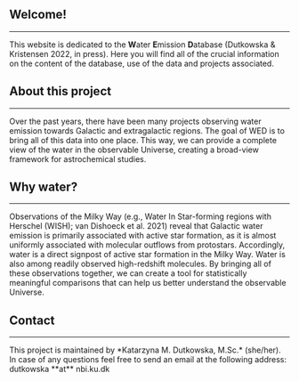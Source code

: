 ## Welcome!
<hr>

This website is dedicated to the **W**ater **E**mission **D**atabase (Dutkowska & Kristensen 2022, in press). Here you will find all of the crucial information on the content of the database, use of the data and projects associated. 

## About this project
<hr>

Over the past years, there have been many projects observing water emission towards Galactic and extragalactic regions. The goal of WED is to bring all of this data into one place. This way, we can provide a complete view of the water in the observable Universe, creating a broad-view framework for astrochemical studies. 

## Why water?
<hr>

Observations of the Milky Way (e.g., Water In Star-forming regions with Herschel (WISH); van Dishoeck et al. 2021) reveal that Galactic water emission is primarily associated with active star formation, as it is almost uniformly associated with molecular outflows from protostars. Accordingly, water is a direct signpost of active star formation in the Milky Way. Water is also among readily observed high-redshift molecules. By bringing all of these observations together, we can create a tool for statistically meaningful comparisons that can help us better understand the observable Universe.

## Contact
<hr>
This project is maintained by *Katarzyna M. Dutkowska, M.Sc.* (she/her). In case of any questions feel free to send an email at the following address: dutkowska **at** nbi.ku.dk
